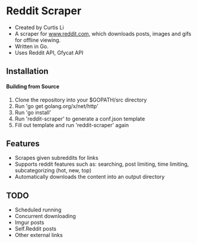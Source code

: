 # Reddit Scraper

* Created by Curtis Li
* A scraper for www.reddit.com, which downloads posts, images and gifs for offline viewing.
* Written in Go.
* Uses Reddit API, Gfycat API

## Installation

#### Building from Source
1. Clone the repository into your $GOPATH/src directory
2. Run 'go get golang.org/x/net/http'
3. Run 'go install'
4. Run 'reddit-scraper' to generate a conf.json template
5. Fill out template and run 'reddit-scraper' again

## Features

* Scrapes given subreddits for links
* Supports reddit features such as: searching, post limiting, time limiting, subcategorizing (hot, new, top)
* Automatically downloads the content into an output directory

## TODO

* Scheduled running
* Concurrent downloading
* Imgur posts
* Self.Reddit posts
* Other external links

